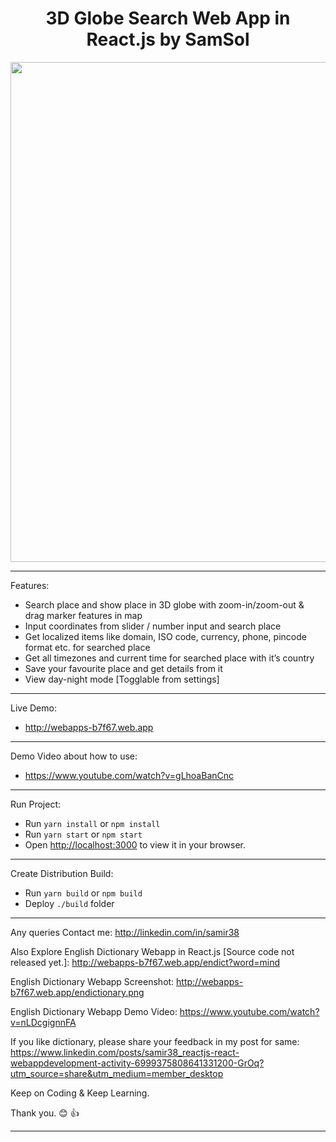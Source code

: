 <div align="center">
    <h1>3D Globe Search Web App in React.js by SamSol</h1>
    <img src="https://webapps-b7f67.web.app/3dglobesearch.png" width='800'/>
</div>

---

Features:

-   Search place and show place in 3D globe with zoom-in/zoom-out & drag marker features in map
-   Input coordinates from slider / number input and search place
-   Get localized items like domain, ISO code, currency, phone, pincode format etc. for searched place
-   Get all timezones and current time for searched place with it’s country
-   Save your favourite place and get details from it
-   View day-night mode [Togglable from settings]

---

Live Demo:

-   http://webapps-b7f67.web.app

---

Demo Video about how to use:

-   https://www.youtube.com/watch?v=gLhoaBanCnc

---

Run Project:

-   Run `yarn install` or `npm install`
-   Run `yarn start` or `npm start`
-   Open [http://localhost:3000](http://localhost:3000) to view it in your browser.

---

Create Distribution Build:

-   Run `yarn build` or `npm build`
-   Deploy `./build` folder

---

Any queries Contact me: http://linkedin.com/in/samir38

Also Explore English Dictionary Webapp in React.js [Source code not released yet.]: http://webapps-b7f67.web.app/endict?word=mind

English Dictionary Webapp Screenshot: http://webapps-b7f67.web.app/endictionary.png

English Dictionary Webapp Demo Video: https://www.youtube.com/watch?v=nLDcgignnFA

If you like dictionary, please share your feedback in my post for same: https://www.linkedin.com/posts/samir38_reactjs-react-webappdevelopment-activity-6999375808641331200-GrOq?utm_source=share&utm_medium=member_desktop

Keep on Coding & Keep Learning.

Thank you. 😊 👍

---
